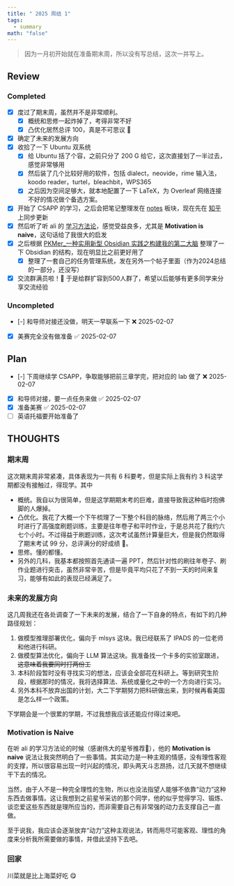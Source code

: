 ```yaml
---
title: " 2025 周结 1"
tags:
  - summary
math: "false"
---
```


> 因为一月初开始就在准备期末周，所以没有写总结，这次一并写上。

## Review

### Completed

- [x] 度过了期末周，虽然并不是非常顺利。
    - [x] 概统和思修一起炸掉了，考得非常不好
    - [x] 凸优化居然总评 100，真是不可思议 🤯
- [x] 确定了未来的发展方向
- [x] 收拾了一下 Ubuntu 双系统
    - [x] 给 Ubuntu 括了个容，之前只分了 200 G 给它，这次直接划了一半过去，感觉非常够用
    - [x] 然后装了几个比较好用的软件，包括 dialect，neovide，rime 输入法，koodo reader，turtel，bleachbit，WPS365
    - [x] 之后因为空间足够大，就本地配置了一下 LaTeX，为 Overleaf 网络连接不好的情况做个备选方案。
- [x] 开始了 CSAPP 的学习，之后会把笔记整理发在 [notes](../../notes/index.md) 板块，现在先在 [知乎](https://www.zhihu.com/column/c_1864357094565765120) 上同步更新
- [x] 然后听了听 ali 的 [学习方法论](https://www.bilibili.com/video/BV1wA411h7AV/?share_source=copy_web&vd_source=84f178c7e282359cb5c0f36110de3453)，感觉受益良多，尤其是 **Motivation is naive**，这句话给了我很大的启发
- [x] 之后根据 [PKMer_一种实用新型 Obsidian 实践之构建我的第二大脑](https://pkmer.cn/Pkmer-Docs/02-%E7%9F%A5%E8%AF%86%E7%AE%A1%E7%90%86%E5%9F%BA%E7%A1%80/%E7%9F%A5%E8%AF%86%E7%AE%A1%E7%90%86%E5%9C%86%E6%A1%8C%E8%AE%A8%E8%AE%BA/%E6%9E%97%E5%AE%9C%E4%B8%99/%E4%B8%80%E7%A7%8D%E5%AE%9E%E7%94%A8%E6%96%B0%E5%9E%8B-obsidian-%E5%AE%9E%E8%B7%B5%E4%B9%8B%E6%9E%84%E5%BB%BA%E6%88%91%E7%9A%84%E7%AC%AC%E4%BA%8C%E5%A4%A7%E8%84%91/) 整理了一下 Obsidian 的结构，现在明显比之前更好用了
    - [x] 整理了一套自己的任务管理系统，发在另外一个帖子里面（作为2024总结的一部分，还没写）
- [x] 交流群满员啦！🥵 于是给群扩容到500人群了，希望以后能够有更多同学来分享交流经验

### Uncompleted

- [-] 和导师对接还没做，明天一早联系一下 ❌ 2025-02-07
- [x] 美赛完全没有做准备 ✅ 2025-02-07

## Plan

- [-] 下周继续学 CSAPP，争取能够把前三章学完，把对应的 lab 做了 ❌ 2025-02-07
- [x] 和导师对接，要一点任务来做 ✅ 2025-02-07
- [x] 准备美赛 ✅ 2025-02-07
- [ ] 英语托福要开始准备了

## THOUGHTS

### 期末周

这次期末周非常紧凑，具体表现为一共有 6 科要考，但是实际上我有约 3 科这学期都没有接触过，得现学。其中

- 概统。我自以为很简单，但是这学期期末考的巨难，直接导致我这种临时抱佛脚的人爆掉。
- 凸优化。我花了大概一个下午梳理了一下整个科目的脉络，然后用了两三个小时进行了高强度刷题训练，主要是往年卷子和平时作业，于是总共花了我约六七个小时。不过得益于刷题训练，这次考试虽然计算量巨大，但是我仍然取得了期末考试 99 分，总评满分的好成绩 🤯。
- 思修。懂的都懂。
- 另外的几科，我基本都按照首先通读一遍 PPT，然后针对性的刷往年卷子、刷作业题进行突击，虽然非常辛苦，但是毕竟平均只花了不到一天的时间来复习，能够有如此的表现已经满足了。

### 未来的发展方向

这几周我还在各处调查了一下未来的发展，结合了一下自身的特点，有如下的几种路径规划：

1. 做模型推理部署优化，偏向于 mlsys 这块。我已经联系了 IPADS 的一位老师和他进行科研。
2. 做模型算法优化，偏向于 LLM 算法这块。我准备找一个卡多的实验室跟进，~~这意味着我要同时打两份工~~
3. 本科阶段暂时没有寻找实习的想法，应该会全部花在科研上。等到研究生阶段，根据那时的情况，我将选择算法、系统或量化之中的一个方向进行实习。
4. 另外本科不放弃出国的计划，大二下学期努力把科研做出来，到时候再看美国是怎么样一个政策。

下学期会是一个很累的学期，不过我想我应该还能应付得过来吧。

### Motivation is Naive

在听 ali 的学习方法论的时候（感谢伟大的星爷推荐🙏），他的 **Motivation is naive** 说法让我突然明白了一些事情。其实动力是一种主观的情感，没有理性客观的支撑，所以很容易出现一时兴起的情况，即头两天斗志昂扬，过几天就不想继续干下去的情况。

当然，由于人不是一种完全理性的生物，所以也没法指望人能够不依靠“动力”这种东西去做事情。这让我想到之前星爷采访的那个同学，他的似乎觉得学习、锻炼、谈恋爱这些东西就是理所应当的，而非需要自己有非常强的动力去支撑自己一直做。

至于说我，我应该会逐渐放弃“动力”这种主观说法，转而用尽可能客观、理性的角度来分析我所需要做的事情，并借此坚持下去吧。

### 回家

川菜就是比上海菜好吃 😋
